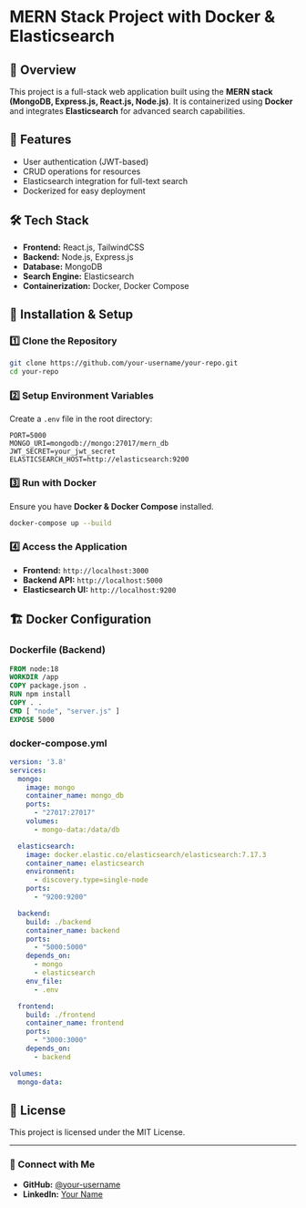 # MERN Stack Project with Docker & Elasticsearch

## 📌 Overview
This project is a full-stack web application built using the **MERN stack (MongoDB, Express.js, React.js, Node.js)**. It is containerized using **Docker** and integrates **Elasticsearch** for advanced search capabilities.

## 🚀 Features
- User authentication (JWT-based)
- CRUD operations for resources
- Elasticsearch integration for full-text search
- Dockerized for easy deployment

## 🛠️ Tech Stack
- **Frontend:** React.js, TailwindCSS
- **Backend:** Node.js, Express.js
- **Database:** MongoDB
- **Search Engine:** Elasticsearch
- **Containerization:** Docker, Docker Compose

## 🔧 Installation & Setup
### 1️⃣ Clone the Repository
```sh
git clone https://github.com/your-username/your-repo.git
cd your-repo
```

### 2️⃣ Setup Environment Variables
Create a `.env` file in the root directory:
```env
PORT=5000
MONGO_URI=mongodb://mongo:27017/mern_db
JWT_SECRET=your_jwt_secret
ELASTICSEARCH_HOST=http://elasticsearch:9200
```

### 3️⃣ Run with Docker
Ensure you have **Docker & Docker Compose** installed.
```sh
docker-compose up --build
```

### 4️⃣ Access the Application
- **Frontend:** `http://localhost:3000`
- **Backend API:** `http://localhost:5000`
- **Elasticsearch UI:** `http://localhost:9200`

## 🏗️ Docker Configuration
### **Dockerfile (Backend)**
```dockerfile
FROM node:18
WORKDIR /app
COPY package.json .
RUN npm install
COPY . .
CMD [ "node", "server.js" ]
EXPOSE 5000
```

### **docker-compose.yml**
```yaml
version: '3.8'
services:
  mongo:
    image: mongo
    container_name: mongo_db
    ports:
      - "27017:27017"
    volumes:
      - mongo-data:/data/db

  elasticsearch:
    image: docker.elastic.co/elasticsearch/elasticsearch:7.17.3
    container_name: elasticsearch
    environment:
      - discovery.type=single-node
    ports:
      - "9200:9200"

  backend:
    build: ./backend
    container_name: backend
    ports:
      - "5000:5000"
    depends_on:
      - mongo
      - elasticsearch
    env_file:
      - .env

  frontend:
    build: ./frontend
    container_name: frontend
    ports:
      - "3000:3000"
    depends_on:
      - backend

volumes:
  mongo-data:
```

## 📜 License
This project is licensed under the MIT License.

---
### 🔗 Connect with Me
- **GitHub:** [@your-username](https://github.com/your-username)
- **LinkedIn:** [Your Name](https://linkedin.com/in/your-profile)


